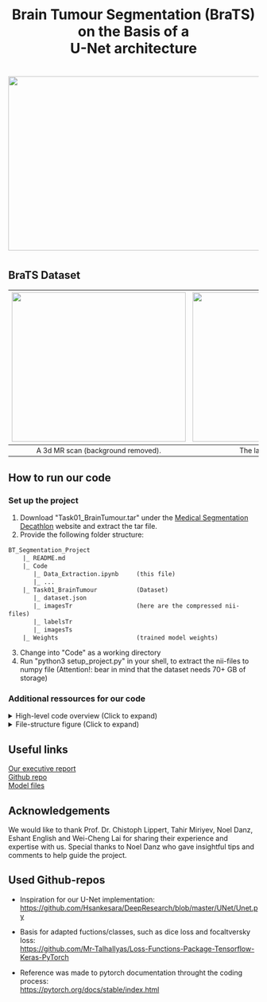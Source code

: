 ## 
# <div align="center">Brain Tumour Segmentation (BraTS) on the Basis of a <br/> U-Net architecture</div>

# <div align="center"><img src="https://user-images.githubusercontent.com/89709351/188319190-c69c5ddd-9e0b-460c-bc60-a19b0c2daab8.png" width="700" height="350" /></div>

## BraTS Dataset

| <img src="https://user-images.githubusercontent.com/89709351/188319267-c7b2ade6-8c47-4845-9132-c1a010adef86.png" width="350" height="300" /> | <img src="https://user-images.githubusercontent.com/89709351/188319269-84f32fc3-f824-4daa-9a00-b902ab0bfc21.png" width="350" height="300" />|
|---|---|
| <div align="center"> A 3d MR scan (background removed). </div> | <div align="center"> The labeled tumor class. </div> |


## How to run our code
### Set up the project
1. Download "Task01_BrainTumour.tar" under the [Medical Segmentation Decathlon](http://medicaldecathlon.com) website and extract the tar file.
2. Provide the following folder structure:
```
BT_Segmentation_Project
    |_ README.md
    |_ Code
       |_ Data_Extraction.ipynb     (this file)
       |_ ...
    |_ Task01_BrainTumour           (Dataset)
       |_ dataset.json
       |_ imagesTr                  (here are the compressed nii-files)
       |_ labelsTr
       |_ imagesTs
    |_ Weights                      (trained model weights)
```
3. Change into "Code" as a working directory
4. Run "python3 setup_project.py" in your shell, to extract the nii-files to numpy file (Attention!: bear in mind that the dataset needs 70+ GB of storage)


### Additional ressources for our code
<details>
  <summary>High-level code overview (Click to expand)</summary>

### Code Overview
#### Notebooks
- demo.ipynb:<br/>
Here we present our model training along with evaluation metrics and animated visualizations. The majority of what we report in our paper is produced using this code.

#### Python-files
- custom_losses.py:<br/>
Contains custom programmed losses. In addition you can find the get_loss function to automatically calculate the loss for a provided loss-function. 

- data_loading.py:<br/>
This is the dataloader. The function get_train_test_iters gives you the data iterators. 

- dataset_utils.py:<br/>
Here we coded all functions for manipulating and processing data.

- train.py:<br/>
Here you can find the train_model function to train a model.

#### Folders
- Optional:<br/>
Here we stored additional experimental code that was not ultimately used in our trained models or demo.

- Architectures:<br/>
Here you can find all model architectures that we built.
</details>


<details>
  <summary>File-structure figure (Click to expand)</summary>-
<p align="left"><img src="https://github.com/Space-Dream-42/brainTumourProject/blob/main/images/filestructure.jpg?raw=true" width="700" height="500"></p>
</details>


## Useful links
[Our executive report](executive_report.pdf)  <br/>
[Github repo](https://github.com/Space-Dream-42/brainTumourProject) <br/>
[Model files](https://drive.google.com/drive/folders/1pTMtH2817WEceukKP52Lep9QR-ZB2WKz?usp=sharing) <br/>


## Acknowledgements
We would like to thank Prof. Dr. Chistoph Lippert, Tahir Miriyev, Noel Danz, Eshant English and Wei-Cheng Lai for sharing their experience and expertise with us. Special thanks to Noel Danz who gave insightful tips and comments to help guide the project.


## Used Github-repos
- Inspiration for our U-Net implementation: <br/>
https://github.com/Hsankesara/DeepResearch/blob/master/UNet/Unet.py <br/>

- Basis for adapted fuctions/classes, such as dice loss and focaltversky loss: <br/>
https://github.com/Mr-TalhaIlyas/Loss-Functions-Package-Tensorflow-Keras-PyTorch <br/>

- Reference was made to pytorch documentation throught the coding process: <br/>
https://pytorch.org/docs/stable/index.html
